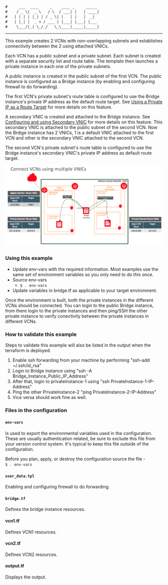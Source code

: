     #     ___  ____     _    ____ _     _____
    #    / _ \|  _ \   / \  / ___| |   | ____|
    #   | | | | |_) | / _ \| |   | |   |  _|
    #   | |_| |  _ < / ___ | |___| |___| |___
    #    \___/|_| \_/_/   \_\____|_____|_____|
***
This example creates 2 VCNs with non-overlapping subnets and establishes connectivity between the 2 using attached VNICs.

Each VCN has a public subnet and a private subnet. Each subnet is created with a separate security list and route table. 
The template then launches a private instance in each one of the private subnets.

A public instance is created in the public subnet of the first VCN. 
The public instance is configured as a Bridge instance (by enabling and configuring firewall to do forwarding).

The first VCN's private subnet's route table is configured to use the Bridge instance's private IP address as the default route target. See [Using a Private IP as a Route Target](https://docs.us-phoenix-1.oraclecloud.com/Content/Network/Tasks/managingroutetables.htm#privateip) for more details on this feature.

A secondary VNIC is created and attached to the Bridge instance. See [Configuring and using Secondary VNIC](https://docs.cloud.oracle.com/iaas/Content/Network/Tasks/managingVNICs.htm) for more details on this feature. This secondary VNIC is attached to the public subnet of the second VCN. Now the Brdige instance has 2 VNICs, 1 is a default VNIC attached to the first VCN and other is the secondary VNIC attached to the second VCN.

The second VCN's private subnet's route table is configured to use the Bridge instance's secondary VNIC's private IP address as default route target. 

![Architecture diagram](images/connect_vcns_using_multiple_vnics.png)

### Using this example
* Update env-vars with the required information. Most examples use the same set of environment variables so you only need to do this once.
* Source env-vars
  * `$ . env-vars`
* Update variables in bridge.tf as applicable to your target environment.

Once the environment is built, both the private instances in the different VCNs should be connected. You can login to the public Bridge instance, from there login to the private instances and then ping/SSH the other private instance to verify conectivity between the private instances in different VCNs.

### How to validate this example
Steps to validate this example will also be listed in the output when the terraform is deployed. 
1. Enable ssh forwarding from your machine by performing "ssh-add ~/.ssh/id_rsa"
2. Login to Bridge instance using "ssh -A Bridge_Instance_Public_IP_Address"
3. After that, login to privateInstance-1 using "ssh PrivateInstance-1-IP-Address"
4. Ping the other PrivateInstance-2 "ping PrivateInstance-2-IP-Address"
5. Vice versa should work fine as well.

### Files in the configuration

#### `env-vars`
Is used to export the environmental variables used in the configuration. These are usually authentication related, be sure to exclude this file from your version control system. It's typical to keep this file outside of the configuration.

Before you plan, apply, or destroy the configuration source the file -  
`$ . env-vars`

#### `user_data.tpl`
Enabling and configuring firewall to do forwarding.

#### `bridge.tf`
Defines the bridge instance resources.

#### vcn1.tf
Defines VCN1 resources.

#### vcn2.tf
Defines VCN2 resources.

#### output.tf
Displays the output.
